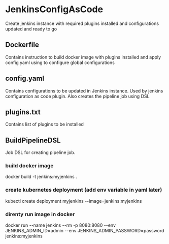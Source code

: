# JenkinsConfigAsCode
Create jenkins instance with required plugins installed and configurations updated and ready to go

## Dockerfile
Contains instruction to build docker image with plugins installed and apply config yaml using to configure global configurations

## config.yaml
Contains configurations to be updated in Jenkins instance. Used by jenkins configuration as code plugin. 
Also creates the pipeline job using DSL

## plugins.txt
Contains list of plugins to be installed

## BuildPipelineDSL
Job DSL for creating pipeline job.

### build docker image 
docker build -t jenkins:myjenkins .

### create kubernetes deployment (add env variable in yaml later)
kubectl create deployment myjenkins --image=jenkins:myjenkins

### direnty run image in docker
 docker run --name jenkins --rm -p 8080:8080 --env JENKINS_ADMIN_ID=admin --env JENKINS_ADMIN_PASSWORD=password jenkins:myjenkins

